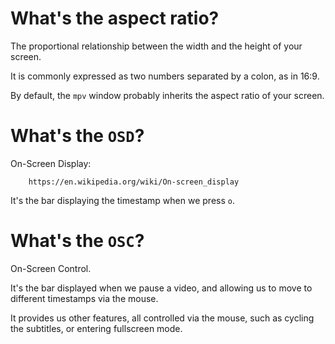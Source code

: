 # What's the aspect ratio?

The proportional relationship between the width and the height of your screen.

It is commonly expressed as two numbers separated by a colon, as in 16:9.

By default, the `mpv` window probably inherits the aspect ratio of your screen.

# What's the `OSD`?

On-Screen Display:

        https://en.wikipedia.org/wiki/On-screen_display

It's the bar displaying the timestamp when we press `o`.

# What's the `OSC`?

On-Screen Control.

It's  the bar  displayed when  we pause  a  video, and  allowing us  to move  to
different timestamps via the mouse.

It provides us other features, all controlled via the mouse, such as cycling the
subtitles, or entering fullscreen mode.

